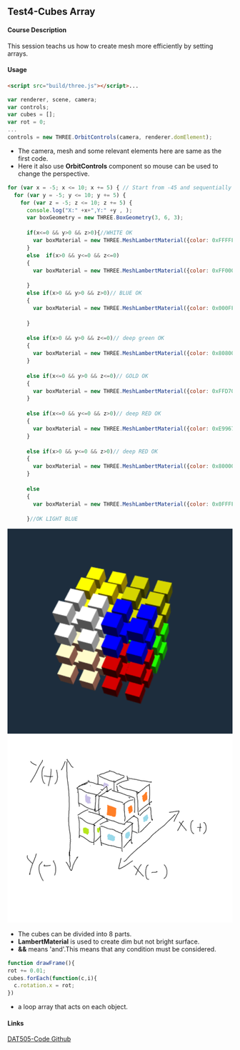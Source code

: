 ## Test4-Cubes Array ##

#### Course Description ####
This session teachs us how to create mesh more efficiently by setting arrays.

#### Usage ####
```html
<script src="build/three.js"></script>...
```
```javascript
var renderer, scene, camera;
var controls;
var cubes = [];
var rot = 0;
...
controls = new THREE.OrbitControls(camera, renderer.domElement);
```

* The camera, mesh and some relevant elements here are same as the first code.
* Here it also use **OrbitControls** component so mouse can be used to change the perspective.

```javascript
for (var x = -5; x <= 10; x += 5) { // Start from -45 and sequentially add one every 5 pixels
  for (var y = -5; y <= 10; y += 5) {
    for (var z = -5; z <= 10; z += 5) {
      console.log("X:" +x+",Y:" +y , );
      var boxGeometry = new THREE.BoxGeometry(3, 6, 3);

      if(x<=0 && y>0 && z>0){//WHITE OK
        var boxMaterial = new THREE.MeshLambertMaterial({color: 0xFFFFFF});
      }
      else  if(x>0 && y<=0 && z<=0)
      {
        var boxMaterial = new THREE.MeshLambertMaterial({color: 0xFF000});

      }
      else if(x>0 && y>0 && z>0)// BLUE OK
      {
        var boxMaterial = new THREE.MeshLambertMaterial({color: 0x000FF});

      }

      else if(x>0 && y>0 && z<=0)// deep green OK
      {
        var boxMaterial = new THREE.MeshLambertMaterial({color: 0x808000});
      }

      else if(x<=0 && y>0 && z<=0)// GOLD OK
      {
        var boxMaterial = new THREE.MeshLambertMaterial({color: 0xFFD700});
      }

      else if(x<=0 && y<=0 && z>0)// deep RED OK
      {
        var boxMaterial = new THREE.MeshLambertMaterial({color: 0xE9967A});
      }

      else if(x>0 && y<=0 && z>0)// deep RED OK
      {
        var boxMaterial = new THREE.MeshLambertMaterial({color: 0x800000});
      }

      else
      {
        var boxMaterial = new THREE.MeshLambertMaterial({color: 0x0FFFF});

      }//OK LIGHT BLUE
```
![Image text](/pictures/cub.png)
![Image text](/pictures/zhou.png)
* The cubes can be divided into 8 parts.
* **LambertMaterial** is used to create dim but not bright surface.
* **&&** means 'and'.This means that any condition must be considered.

```javascript
function drawFrame(){
rot += 0.01;
cubes.forEach(function(c,i){
  c.rotation.x = rot;
})
```

* a loop array that acts on each object.


#### Links ####
[DAT505-Code Github](https://github.com/kevenie/DAT505-Code)
